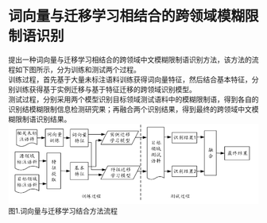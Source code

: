 # 词向量与迁移学习相结合的跨领域模糊限制语识别
提出一种词向量与迁移学习相结合的跨领域中文模糊限制语识别方法，该方法的流程如下图所示，分为训练和测试两个过程。<br>
训练过程，首先基于大量未标注语料训练获得词向量特征，然后结合基本特征，分别训练获得基于实例迁移与基于特征迁移的跨领域识别模型。
<br>测试过程，分别采用两个模型识别目标领域测试语料中的模糊限制语，得到各自的识别结模糊限制信息检测研究果；再融合两个识别结果，得到最终的跨领域中文模糊限制语识别结果。
![Framework](https://github.com/DUT-NLP/Cross-domainCHd/blob/master/framework.png)<br>
图1.词向量与迁移学习结合方法流程
